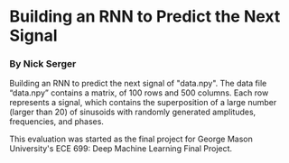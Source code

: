 # Building an RNN to Predict the Next Signal
### By Nick Serger

Building an RNN to predict the next signal of "data.npy". The data file “data.npy” contains a matrix, of 100 rows and 500 columns. Each row represents a signal, which contains the superposition of a large number (larger than 20) of sinusoids with randomly generated
amplitudes, frequencies, and phases.

This evaluation was started as the final project for George Mason University's ECE 699: Deep Machine Learning Final Project.
